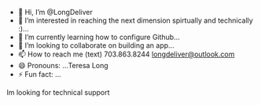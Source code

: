 - 👋 Hi, I’m @LongDeliver
- 👀 I’m interested in reaching the next dimension spirtually and technically :)...
- 🌱 I’m currently learning how to configure Github...
- 💞️ I’m looking to collaborate on building an app...
- 📫 How to reach me (text) 703.863.8244 longdeliver@outlook.com
- 😄 Pronouns: ...Teresa Long
- ⚡ Fun fact: ...

<!---
LongDeliver/LongDeliver is a ✨ special ✨ repository because its `README.md` (this file) appears on your GitHub profile.
You can click the Preview link to take a look at your changes.
--->
Im looking for technical support

